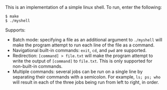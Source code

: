 This is an implementation of a simple linux shell. To run, enter the following:
```
$ make
$ ./myshell
```

Supports:

- Batch mode: specifying a file as an additional argument to `./myshell` will
make the program attempt to run each line of the file as a command.
- Navigational built-in commands: `exit`, `cd`, and `pwd` are supported.
- Redirection: `[command] > file.txt` will make the program attempt to write the
output of `[command]` to `file.txt`. This is only supported for non-built-in commands.
- Multiple commands: several jobs can be run on a single line by separating their
commands with a semicolon. For example, `ls; ps; who` will result in each of the 
three jobs being run from left to right, in order.
